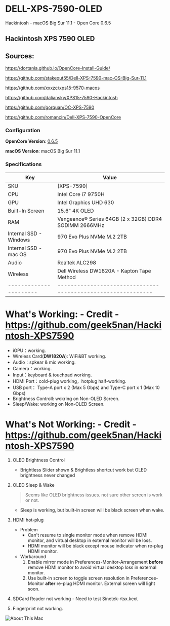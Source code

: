# DELL-XPS-7590-OLED

Hackintosh - macOS Big Sur 11.1 - Open Core 0.6.5

## Hackintosh XPS 7590 OLED


## Sources:
https://dortania.github.io/OpenCore-Install-Guide/

https://github.com/stakeout55/Dell-XPS-7590-mac-OS-Big-Sur-11.1

https://github.com/xxxzc/xps15-9570-macos

https://github.com/daliansky/XPS15-7590-Hackintosh

https://github.com/gorquan/OC-XPS-7590

https://github.com/romancin/Dell-XPS-7590-OpenCore


### Configuration

**OpenCore Version**: [0.6.5](https://github.com/acidanthera/OpenCorePkg/releases)

**macOS Version**: macOS Big Sur 11.1

### Specifications

| Key                    | Value                                                        |
| ---------------------- | ------------------------------------------------------------ |
| SKU                    | [XPS-7590]|                                                  |
| CPU                    | Intel Core i7 9750H                                          |
| GPU                    | Intel Graphics UHD 630                                       |
| Built-In Screen        | 15.6"  4K OLED                                               |
| RAM                    | Vengeance® Series 64GB (2 x 32GB) DDR4 SODIMM 2666MHz        |
| Internal SSD - Windows | 970 Evo Plus NVMe M.2 2TB                                    |
| Internal SSD - mac OS  | 970 Evo Plus NVMe M.2 2TB                                    |
| Audio                  | Realtek ALC298                                               |
| Wireless               | Dell Wireless DW1820A - Kapton Tape Method                   |
| ---------------------- | ------------------------------------------------------------ |


# What's Working: - Credit - https://github.com/geek5nan/Hackintosh-XPS7590

* iGPU：working.
* Wireless Card(**DW1820A**):  WiFi&BT working.
* Audio：spkear & mic working.
* Camera：working.
* Input：keyboard & touchpad working.
* HDMI Port：cold-plug working，hotplug half-working.
* USB port： Type-A port x 2 (Max 5 Gbps) and Type-C port x 1 (Max 10 Gbps)
* Brightness Controll: wokring on Non-OLED Screen.
* Sleep/Wake: working on Non-OLED Screen.


# What's Not Working: - Credit - https://github.com/geek5nan/Hackintosh-XPS7590
1. OLED Brightness Control

   * Brightless Slider shown & Brightless shortcut work but OLED brightness never changed

2. OLED Sleep & Wake
	 >  Seems like OLED brightness issues. not sure other screen is work or not.

   * Sleep is working, but built-in screen will be black screen when wake.


3. HDMI hot-plug 
   * Problem
     * Can't resume to single monitor mode when remove HDMI monitor, and virtual desktop in external monitor will be loss.
     * HDMI monitor will be black except mouse indicator when re-plug HDMI monitor.
   * Workaround
     1. Enable mirror mode in Preferences-Monitor-Arrangement **before** remove HDMI monitor to avoid virtual desktop loss in external monitor.
     2. Use built-in screen to toggle screen resolution in Preferences-Monitor **after** re-plug HDMI monitor. External screen will light soon.
	 
4. SDCard Reader not working - Need to test Sinetek-rtsx.kext

5. Fingerprint not working.




![About This Mac](Images/AboutThisMac.png)



